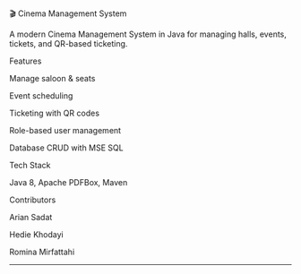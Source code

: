 
🎬 Cinema Management System

A modern Cinema Management System in Java for managing halls, events, tickets, and QR-based ticketing.

Features

Manage saloon & seats

Event scheduling

Ticketing with QR codes

Role-based user management

Database CRUD with MSE SQL


Tech Stack

Java 8, Apache PDFBox, Maven


Contributors

Arian Sadat

Hedie Khodayi

Romina Mirfattahi



---
